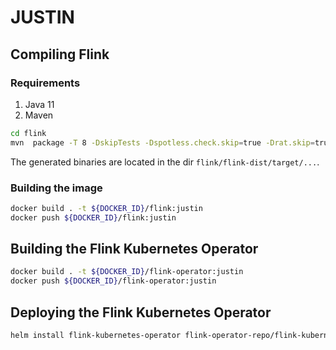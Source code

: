 # JUSTIN

## Compiling Flink

### Requirements
1. Java 11
2. Maven

```bash
cd flink
mvn  package -T 8 -DskipTests -Dspotless.check.skip=true -Drat.skip=true -Dcheckstyle.skip
```

The generated binaries are located in the dir `flink/flink-dist/target/...`.

### Building the image

```bash
docker build . -t ${DOCKER_ID}/flink:justin
docker push ${DOCKER_ID}/flink:justin
```

## Building the Flink Kubernetes Operator

```bash
docker build . -t ${DOCKER_ID}/flink-operator:justin
docker push ${DOCKER_ID}/flink-operator:justin
```

## Deploying the Flink Kubernetes Operator

```bash
helm install flink-kubernetes-operator flink-operator-repo/flink-kubernetes-operator --set image.repository= ${DOCKER_ID}/flink-operator --set image.tag=justin -f values.yaml
```
